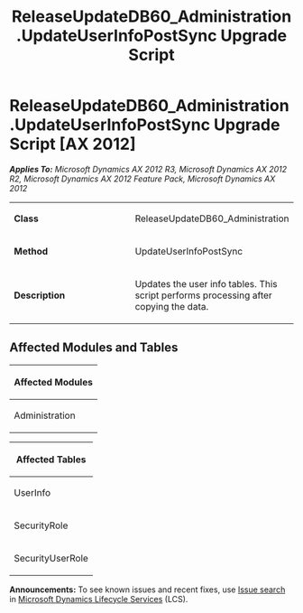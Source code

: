 ﻿---
title: ReleaseUpdateDB60_Administration.UpdateUserInfoPostSync Upgrade Script
TOCTitle: ReleaseUpdateDB60_Administration.UpdateUserInfoPostSync Upgrade Script
ms:assetid: 5a1b7d60-d6a6-33ff-096b-3ab52c9c04fd
ms:mtpsurl: https://msdn.microsoft.com/en-us/library/JJ736296(v=AX.60)
ms:contentKeyID: 49708466
ms.date: 05/18/2015
mtps_version: v=AX.60
---

# ReleaseUpdateDB60\_Administration.UpdateUserInfoPostSync Upgrade Script [AX 2012]


_**Applies To:** Microsoft Dynamics AX 2012 R3, Microsoft Dynamics AX 2012 R2, Microsoft Dynamics AX 2012 Feature Pack, Microsoft Dynamics AX 2012_

<table>
<colgroup>
<col style="width: 50%" />
<col style="width: 50%" />
</colgroup>
<tbody>
<tr class="odd">
<td><p><strong>Class</strong></p></td>
<td><p>ReleaseUpdateDB60_Administration</p></td>
</tr>
<tr class="even">
<td><p><strong>Method</strong></p></td>
<td><p>UpdateUserInfoPostSync</p></td>
</tr>
<tr class="odd">
<td><p><strong>Description</strong></p></td>
<td><p>Updates the user info tables. This script performs processing after copying the data.</p></td>
</tr>
</tbody>
</table>


## Affected Modules and Tables

<table>
<colgroup>
<col style="width: 100%" />
</colgroup>
<thead>
<tr class="header">
<th><p>Affected Modules</p></th>
</tr>
</thead>
<tbody>
<tr class="odd">
<td><p>Administration</p></td>
</tr>
</tbody>
</table>


<table>
<colgroup>
<col style="width: 100%" />
</colgroup>
<thead>
<tr class="header">
<th><p>Affected Tables</p></th>
</tr>
</thead>
<tbody>
<tr class="odd">
<td><p>UserInfo</p></td>
</tr>
<tr class="even">
<td><p>SecurityRole</p></td>
</tr>
<tr class="odd">
<td><p>SecurityUserRole</p></td>
</tr>
</tbody>
</table>

  
**Announcements:** To see known issues and recent fixes, use [Issue search](http://go.microsoft.com/fwlink/?linkid=389258) in [Microsoft Dynamics Lifecycle Services](http://go.microsoft.com/fwlink/?linkid=306505) (LCS).

